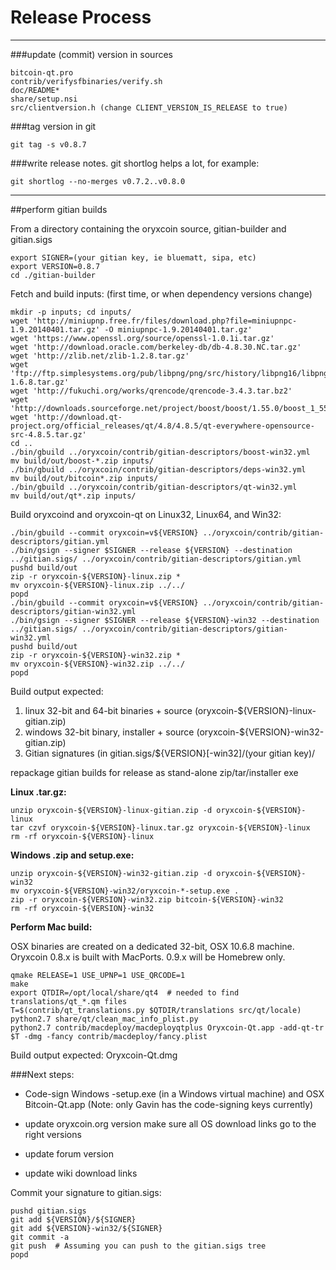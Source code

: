 Release Process
====================

* * *

###update (commit) version in sources


	bitcoin-qt.pro
	contrib/verifysfbinaries/verify.sh
	doc/README*
	share/setup.nsi
	src/clientversion.h (change CLIENT_VERSION_IS_RELEASE to true)

###tag version in git

	git tag -s v0.8.7

###write release notes. git shortlog helps a lot, for example:

	git shortlog --no-merges v0.7.2..v0.8.0

* * *

##perform gitian builds

 From a directory containing the oryxcoin source, gitian-builder and gitian.sigs
  
	export SIGNER=(your gitian key, ie bluematt, sipa, etc)
	export VERSION=0.8.7
	cd ./gitian-builder

 Fetch and build inputs: (first time, or when dependency versions change)

	mkdir -p inputs; cd inputs/
	wget 'http://miniupnp.free.fr/files/download.php?file=miniupnpc-1.9.20140401.tar.gz' -O miniupnpc-1.9.20140401.tar.gz'
	wget 'https://www.openssl.org/source/openssl-1.0.1i.tar.gz'
	wget 'http://download.oracle.com/berkeley-db/db-4.8.30.NC.tar.gz'
	wget 'http://zlib.net/zlib-1.2.8.tar.gz'
	wget 'ftp://ftp.simplesystems.org/pub/libpng/png/src/history/libpng16/libpng-1.6.8.tar.gz'
	wget 'http://fukuchi.org/works/qrencode/qrencode-3.4.3.tar.bz2'
	wget 'http://downloads.sourceforge.net/project/boost/boost/1.55.0/boost_1_55_0.tar.bz2'
	wget 'http://download.qt-project.org/official_releases/qt/4.8/4.8.5/qt-everywhere-opensource-src-4.8.5.tar.gz'
	cd ..
	./bin/gbuild ../oryxcoin/contrib/gitian-descriptors/boost-win32.yml
	mv build/out/boost-*.zip inputs/
	./bin/gbuild ../oryxcoin/contrib/gitian-descriptors/deps-win32.yml
	mv build/out/bitcoin*.zip inputs/
	./bin/gbuild ../oryxcoin/contrib/gitian-descriptors/qt-win32.yml
	mv build/out/qt*.zip inputs/

 Build oryxcoind and oryxcoin-qt on Linux32, Linux64, and Win32:
  
	./bin/gbuild --commit oryxcoin=v${VERSION} ../oryxcoin/contrib/gitian-descriptors/gitian.yml
	./bin/gsign --signer $SIGNER --release ${VERSION} --destination ../gitian.sigs/ ../oryxcoin/contrib/gitian-descriptors/gitian.yml
	pushd build/out
	zip -r oryxcoin-${VERSION}-linux.zip *
	mv oryxcoin-${VERSION}-linux.zip ../../
	popd
	./bin/gbuild --commit oryxcoin=v${VERSION} ../oryxcoin/contrib/gitian-descriptors/gitian-win32.yml
	./bin/gsign --signer $SIGNER --release ${VERSION}-win32 --destination ../gitian.sigs/ ../oryxcoin/contrib/gitian-descriptors/gitian-win32.yml
	pushd build/out
	zip -r oryxcoin-${VERSION}-win32.zip *
	mv oryxcoin-${VERSION}-win32.zip ../../
	popd

  Build output expected:

  1. linux 32-bit and 64-bit binaries + source (oryxcoin-${VERSION}-linux-gitian.zip)
  2. windows 32-bit binary, installer + source (oryxcoin-${VERSION}-win32-gitian.zip)
  3. Gitian signatures (in gitian.sigs/${VERSION}[-win32]/(your gitian key)/

repackage gitian builds for release as stand-alone zip/tar/installer exe

**Linux .tar.gz:**

	unzip oryxcoin-${VERSION}-linux-gitian.zip -d oryxcoin-${VERSION}-linux
	tar czvf oryxcoin-${VERSION}-linux.tar.gz oryxcoin-${VERSION}-linux
	rm -rf oryxcoin-${VERSION}-linux

**Windows .zip and setup.exe:**

	unzip oryxcoin-${VERSION}-win32-gitian.zip -d oryxcoin-${VERSION}-win32
	mv oryxcoin-${VERSION}-win32/oryxcoin-*-setup.exe .
	zip -r oryxcoin-${VERSION}-win32.zip bitcoin-${VERSION}-win32
	rm -rf oryxcoin-${VERSION}-win32

**Perform Mac build:**

  OSX binaries are created on a dedicated 32-bit, OSX 10.6.8 machine.
  Oryxcoin 0.8.x is built with MacPorts.  0.9.x will be Homebrew only.

	qmake RELEASE=1 USE_UPNP=1 USE_QRCODE=1
	make
	export QTDIR=/opt/local/share/qt4  # needed to find translations/qt_*.qm files
	T=$(contrib/qt_translations.py $QTDIR/translations src/qt/locale)
	python2.7 share/qt/clean_mac_info_plist.py
	python2.7 contrib/macdeploy/macdeployqtplus Oryxcoin-Qt.app -add-qt-tr $T -dmg -fancy contrib/macdeploy/fancy.plist

 Build output expected: Oryxcoin-Qt.dmg

###Next steps:

* Code-sign Windows -setup.exe (in a Windows virtual machine) and
  OSX Bitcoin-Qt.app (Note: only Gavin has the code-signing keys currently)

* update oryxcoin.org version
  make sure all OS download links go to the right versions

* update forum version

* update wiki download links

Commit your signature to gitian.sigs:

	pushd gitian.sigs
	git add ${VERSION}/${SIGNER}
	git add ${VERSION}-win32/${SIGNER}
	git commit -a
	git push  # Assuming you can push to the gitian.sigs tree
	popd

